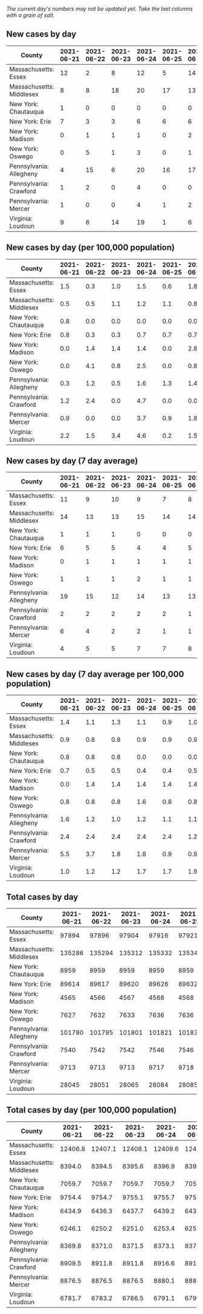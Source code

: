 _The current day's numbers may not be updated yet. Take the last columns with a grain of salt._
## New cases by day

| County | 2021-06-21 | 2021-06-22 | 2021-06-23 | 2021-06-24 | 2021-06-25 | 2021-06-26 | 2021-06-27 |
| --- | --- | --- | --- | --- | --- | --- | --- |
| Massachusetts: Essex | 12 | 2 | 8 | 12 | 5 | 14 |  |
| Massachusetts: Middlesex | 8 | 8 | 18 | 20 | 17 | 13 |  |
| New York: Chautauqua | 1 | 0 | 0 | 0 | 0 | 0 |  |
| New York: Erie | 7 | 3 | 3 | 6 | 6 | 6 |  |
| New York: Madison | 0 | 1 | 1 | 1 | 0 | 2 |  |
| New York: Oswego | 0 | 5 | 1 | 3 | 0 | 1 |  |
| Pennsylvania: Allegheny | 4 | 15 | 6 | 20 | 16 | 17 |  |
| Pennsylvania: Crawford | 1 | 2 | 0 | 4 | 0 | 0 |  |
| Pennsylvania: Mercer | 1 | 0 | 0 | 4 | 1 | 2 |  |
| Virginia: Loudoun | 9 | 6 | 14 | 19 | 1 | 6 |  |

## New cases by day (per 100,000 population)

| County | 2021-06-21 | 2021-06-22 | 2021-06-23 | 2021-06-24 | 2021-06-25 | 2021-06-26 | 2021-06-27 |
| --- | --- | --- | --- | --- | --- | --- | --- |
| Massachusetts: Essex | 1.5 | 0.3 | 1.0 | 1.5 | 0.6 | 1.8 |  |
| Massachusetts: Middlesex | 0.5 | 0.5 | 1.1 | 1.2 | 1.1 | 0.8 |  |
| New York: Chautauqua | 0.8 | 0.0 | 0.0 | 0.0 | 0.0 | 0.0 |  |
| New York: Erie | 0.8 | 0.3 | 0.3 | 0.7 | 0.7 | 0.7 |  |
| New York: Madison | 0.0 | 1.4 | 1.4 | 1.4 | 0.0 | 2.8 |  |
| New York: Oswego | 0.0 | 4.1 | 0.8 | 2.5 | 0.0 | 0.8 |  |
| Pennsylvania: Allegheny | 0.3 | 1.2 | 0.5 | 1.6 | 1.3 | 1.4 |  |
| Pennsylvania: Crawford | 1.2 | 2.4 | 0.0 | 4.7 | 0.0 | 0.0 |  |
| Pennsylvania: Mercer | 0.9 | 0.0 | 0.0 | 3.7 | 0.9 | 1.8 |  |
| Virginia: Loudoun | 2.2 | 1.5 | 3.4 | 4.6 | 0.2 | 1.5 |  |

## New cases by day (7 day average)

| County | 2021-06-21 | 2021-06-22 | 2021-06-23 | 2021-06-24 | 2021-06-25 | 2021-06-26 | 2021-06-27 |
| --- | --- | --- | --- | --- | --- | --- | --- |
| Massachusetts: Essex | 11 | 9 | 10 | 9 | 7 | 8 |  |
| Massachusetts: Middlesex | 14 | 13 | 13 | 15 | 14 | 14 |  |
| New York: Chautauqua | 1 | 1 | 1 | 0 | 0 | 0 |  |
| New York: Erie | 6 | 5 | 5 | 4 | 4 | 5 |  |
| New York: Madison | 0 | 1 | 1 | 1 | 1 | 1 |  |
| New York: Oswego | 1 | 1 | 1 | 2 | 1 | 1 |  |
| Pennsylvania: Allegheny | 19 | 15 | 12 | 14 | 13 | 13 |  |
| Pennsylvania: Crawford | 2 | 2 | 2 | 2 | 2 | 1 |  |
| Pennsylvania: Mercer | 6 | 4 | 2 | 2 | 1 | 1 |  |
| Virginia: Loudoun | 4 | 5 | 5 | 7 | 7 | 8 |  |

## New cases by day (7 day average per 100,000 population)

| County | 2021-06-21 | 2021-06-22 | 2021-06-23 | 2021-06-24 | 2021-06-25 | 2021-06-26 | 2021-06-27 |
| --- | --- | --- | --- | --- | --- | --- | --- |
| Massachusetts: Essex | 1.4 | 1.1 | 1.3 | 1.1 | 0.9 | 1.0 |  |
| Massachusetts: Middlesex | 0.9 | 0.8 | 0.8 | 0.9 | 0.9 | 0.9 |  |
| New York: Chautauqua | 0.8 | 0.8 | 0.8 | 0.0 | 0.0 | 0.0 |  |
| New York: Erie | 0.7 | 0.5 | 0.5 | 0.4 | 0.4 | 0.5 |  |
| New York: Madison | 0.0 | 1.4 | 1.4 | 1.4 | 1.4 | 1.4 |  |
| New York: Oswego | 0.8 | 0.8 | 0.8 | 1.6 | 0.8 | 0.8 |  |
| Pennsylvania: Allegheny | 1.6 | 1.2 | 1.0 | 1.2 | 1.1 | 1.1 |  |
| Pennsylvania: Crawford | 2.4 | 2.4 | 2.4 | 2.4 | 2.4 | 1.2 |  |
| Pennsylvania: Mercer | 5.5 | 3.7 | 1.8 | 1.8 | 0.9 | 0.9 |  |
| Virginia: Loudoun | 1.0 | 1.2 | 1.2 | 1.7 | 1.7 | 1.9 |  |

## Total cases by day

| County | 2021-06-21 | 2021-06-22 | 2021-06-23 | 2021-06-24 | 2021-06-25 | 2021-06-26 | 2021-06-27 |
| --- | --- | --- | --- | --- | --- | --- | --- |
| Massachusetts: Essex | 97894 | 97896 | 97904 | 97916 | 97921 | 97935 |  |
| Massachusetts: Middlesex | 135286 | 135294 | 135312 | 135332 | 135349 | 135362 |  |
| New York: Chautauqua | 8959 | 8959 | 8959 | 8959 | 8959 | 8959 |  |
| New York: Erie | 89614 | 89617 | 89620 | 89626 | 89632 | 89638 |  |
| New York: Madison | 4565 | 4566 | 4567 | 4568 | 4568 | 4570 |  |
| New York: Oswego | 7627 | 7632 | 7633 | 7636 | 7636 | 7637 |  |
| Pennsylvania: Allegheny | 101780 | 101795 | 101801 | 101821 | 101837 | 101854 |  |
| Pennsylvania: Crawford | 7540 | 7542 | 7542 | 7546 | 7546 | 7546 |  |
| Pennsylvania: Mercer | 9713 | 9713 | 9713 | 9717 | 9718 | 9720 |  |
| Virginia: Loudoun | 28045 | 28051 | 28065 | 28084 | 28085 | 28091 |  |

## Total cases by day (per 100,000 population)

| County | 2021-06-21 | 2021-06-22 | 2021-06-23 | 2021-06-24 | 2021-06-25 | 2021-06-26 | 2021-06-27 |
| --- | --- | --- | --- | --- | --- | --- | --- |
| Massachusetts: Essex | 12406.8 | 12407.1 | 12408.1 | 12409.6 | 12410.2 | 12412.0 |  |
| Massachusetts: Middlesex | 8394.0 | 8394.5 | 8395.6 | 8396.9 | 8397.9 | 8398.7 |  |
| New York: Chautauqua | 7059.7 | 7059.7 | 7059.7 | 7059.7 | 7059.7 | 7059.7 |  |
| New York: Erie | 9754.4 | 9754.7 | 9755.1 | 9755.7 | 9756.4 | 9757.0 |  |
| New York: Madison | 6434.9 | 6436.3 | 6437.7 | 6439.2 | 6439.2 | 6442.0 |  |
| New York: Oswego | 6246.1 | 6250.2 | 6251.0 | 6253.4 | 6253.4 | 6254.2 |  |
| Pennsylvania: Allegheny | 8369.8 | 8371.0 | 8371.5 | 8373.1 | 8374.4 | 8375.8 |  |
| Pennsylvania: Crawford | 8909.5 | 8911.8 | 8911.8 | 8916.6 | 8916.6 | 8916.6 |  |
| Pennsylvania: Mercer | 8876.5 | 8876.5 | 8876.5 | 8880.1 | 8881.0 | 8882.9 |  |
| Virginia: Loudoun | 6781.7 | 6783.2 | 6786.5 | 6791.1 | 6791.4 | 6792.8 |  |
